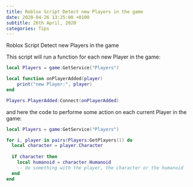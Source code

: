 ```yaml
---
title: Roblox Script Detect new Players in the game
date: 2020-04-26 13:25:00 +0100
subtitle: 26th April, 2020
categories: Tips
---
```


Roblox Script Detect new Players in the game

This script will run a function for each new Player in the game:

```lua
local Players = game:GetService("Players")

local function onPlayerAdded(player)
	print("new Player:", player)
end

Players.PlayerAdded:Connect(onPlayerAdded)
```

and here the code to performe some action on each current Player in the game:

```lua
local Players = game:GetService("Players")

for i, player in pairs(Players:GetPlayers()) do
  local character = player.Character
  
  if character then
    local humanoid = character.Humanoid
    -- do something with the player, the character or the humanoid
  end		
end
```


